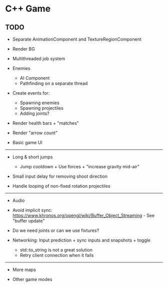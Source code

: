 # C++ Game

## TODO

* Separate AnimationComponent and TextureRegionComponent
* Render BG

* Multithreaded job system

* Enemies
	* AI Component
	* Pathfinding on a separate thread

* Create events for:
	* Spawning enemies
	* Spawning projectiles
	* Adding joints?

* Render health bars + "matches"
* Render "arrow count"

* Basic game UI

---

* Long & short jumps
	* Jump cooldown + Use forces + "increase gravity mid-air"

* Small input delay for removing shoot direction
* Handle looping of non-fixed rotation projectiles

---

* Audio

* Avoid implicit sync: https://www.khronos.org/opengl/wiki/Buffer_Object_Streaming - See "buffer update"

* Do we need joints or can we use fixtures?

* Networking: Input prediction + sync inputs and snapshots + toggle
	* std::to_string is not a great solution
	* Retry client connection when it fails

----

* More maps

* Other game modes
